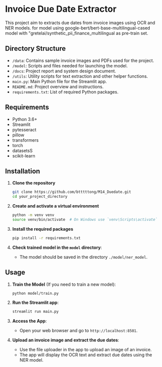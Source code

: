# Invoice Due Date Extractor

This project  aim to extracts due dates from invoice images using OCR and NER models.
for model using google-bert/bert-base-multilingual-cased model with "gretelai/synthetic_pii_finance_multilingual as pre-train set.

## Directory Structure
- `/data`: Contains sample invoice images and PDFs used for the project.
- `/model`: Scripts and files needed for launching the model.
- `/docs`: Project report and system design document.
- `/utils`: Utility scripts for text extraction and other helper functions.
- `main.py`: Main Python file for the Streamlit app.
- `README.md`: Project overview and instructions.
- `requirements.txt`: List of required Python packages.

## Requirements

- Python 3.6+
- Streamlit
- pytesseract
- pillow
- transformers
- torch
- datasetsS
- scikit-learn

## Installation

1. **Clone the repository**
    ```sh
    git clone https://github.com/btttttong/M14_Duedate.git
    cd your_project_directory
    ```

2. **Create and activate a virtual environment**
    ```sh
    python -m venv venv
    source venv/bin/activate  # On Windows use `venv\Scripts\activate`
    ```

3. **Install the required packages**
    ```sh
    pip install -r requirements.txt
    ```

4. **Check trained model in the `model` directory**:
    - The model should be saved in the directory `./model/ner_model`.



## Usage

1. **Train the Model** (If you need to train a new model):
    ```sh
    python model/train.py
    ```

2. **Run the Streamlit app**:
    ```sh
    streamlit run main.py
    ```

3. **Access the App**:
    - Open your web browser and go to `http://localhost:8501`.

4. **Upload an invoice image and extract the due dates**:
    - Use the file uploader in the app to upload an image of an invoice.
    - The app will display the OCR text and extract due dates using the NER model.

